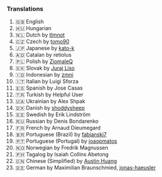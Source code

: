 ### Translations
1. 🇬🇧 English
2. 🇭🇺 Hungarian
3. 🇳🇱 Dutch by [tlmnot](https://github.com/tlmnot)
4. 🇨🇿 Czech by [tomo90](https://github.com/tomo90)
5. 🇯🇵 Japanese by [kato-k](https://github.com/kato-k)
6. 🇦🇩 Catalan by retiolus
7. 🇵🇱 Polish by [ZiomaleQ](https://github.com/ZiomaleQ)
8. 🇸🇰 Slovak by [Juraj Liso](https://github.com/LiJu09)
9. 🇮🇩 Indonesian by [zmni](https://github.com/zmni)
10. 🇮🇹 Italian by Luigi Sforza
11. 🇪🇸 Spanish by Jose Casas
12. 🇹🇷 Turkish by Helpful User
13. 🇺🇦 Ukrainian by Alex Shpak
14. 🇩🇰 Danish by [shoddysheep](https://github.com/shoddysheep)
15. 🇸🇪 Swedish by Erik Lindström
16. 🇷🇺 Russian by Denis Bondarenko
17. 🇫🇷 French by Arnaud Dieumegard
18. 🇧🇷 Portuguese (Brazil) by [fabianski7](https://github.com/fabianski7)
19. 🇵🇹 Portuguese (Portugal) by [joaopmatos](https://github.com/joaopmatos)
20. 🇳🇴 Norwegian by Fredrik Magnussen
21. 🇵🇭 Tagalog by Isaiah Collins Abetong
22. 🇨🇳 Chinese (Simplified) by [Austin Huang](https://github.com/austinhuang0131)
23. 🇩🇪 German by Maximilian Braunschmied, [jonas-haeusler](https://github.com/jonas-haeusler)